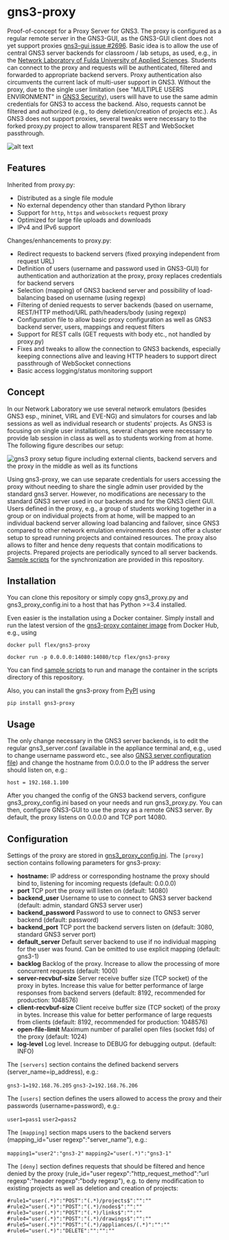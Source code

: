 gns3-proxy
==========

Proof-of-concept for a Proxy Server for GNS3. The proxy is configured as a 
regular remote server in the GNS3-GUI, as the GNS3-GUI client does not yet 
support proxies [gns3-gui issue #2696](https://github.com/GNS3/gns3-gui/issues/2696). Basic idea 
is to allow the use of central GNS3 server backends for classroom / lab setups,
as used, e.g., in the [Network Laboratory of Fulda University of Applied 
Sciences](https://www.hs-fulda.de/en/studies/departments/applied-computer-science/about-us/laboratories/netlab/). Students can connect to the proxy and requests will be authenticated,
filtered and forwarded to appropriate backend servers. Proxy authentication
also circumvents the current lack of multi-user support in GNS3. Without the
proxy, due to the single user limitation (see "MULTIPLE USERS ENVIRONMENT"
in [GNS3 Security](https://docs.gns3.com/1ON9JBXSeR7Nt2-Qum2o3ZX0GU86BZwlmNSUgvmqNWGY/index.html)),
users will have to use the same admin credentials for GNS3 to access the 
backend. Also, requests cannot be filtered and authorized (e.g., to deny
deletion/creation of projects etc.). As GNS3 does not support proxies, several
tweaks were necessary to the forked proxy.py project to allow transparent
REST and WebSocket passthrough.

![alt text](https://travis-ci.org/srieger1/gns3-proxy.svg?branch=develop "Build Status")

Features
--------

Inherited from proxy.py:
- Distributed as a single file module
- No external dependency other than standard Python library
- Support for `http`, `https` and `websockets` request proxy
- Optimized for large file uploads and downloads
- IPv4 and IPv6 support

Changes/enhancements to proxy.py:
- Redirect requests to backend servers (fixed proxying independent from request URL)
- Definition of users (username and password used in GNS3-GUI) for authentication and authorization at the proxy, proxy replaces credentials for backend servers
- Selection (mapping) of GNS3 backend server and possibility of load-balancing based on username (using regexp)
- Filtering of denied requests to server backends (based on username, REST/HTTP method/URL path/headers/body (using regexp)
- Configuration file to allow basic proxy configuration as well as GNS3 backend server, users, mappings and request filters
- Support for REST calls (GET requests with body etc., not handled by proxy.py)
- Fixes and tweaks to allow the connection to GNS3 backends, especially keeping connections alive and leaving HTTP headers to support direct passthrough of WebSocket connections
- Basic access logging/status monitoring support

Concept
-------

In our Network Laboratory we use several network emulators (besides GNS3 esp., mininet, VIRL and EVE-NG) and simulators
for courses and lab sessions as well as individual research or students' projects. As GNS3 is focusing on single user
installations, several changes were necessary to provide lab session in class as well as to students working from
at home. The following figure describes our setup:

![gns3 proxy setup figure including external clients, backend servers and the proxy in the middle as well as its functions](https://raw.githubusercontent.com/srieger1/gns3-proxy/develop/gns3-proxy-concept.png "GNS3 proxy setup in the NetLab of Fulda University of Applied Sciences")

Using gns3-proxy, we can use separate credentials for users accessing the proxy without needing to share the single
admin user provided by the standard gns3 server. However, no modifications are necessary to the standard GNS3 server
used in our backends and for the GNS3 client GUI. Users defined in the proxy, e.g., a group of students working
together in a group or on individual projects from at home, will be mapped to an individual backend server allowing
load balancing and failover, since GNS3 compared to other network emulation environments does not offer a cluster setup
to spread running projects and contained resources. The proxy also allows to filter and hence deny requests that
contain modifications to projects. Prepared projects are periodically synced to all server backends. 
[Sample scripts](https://github.com/srieger1/gns3-proxy/tree/develop/scripts/backend-sync-example)
for the synchronization are provided in this repository. 

Installation
------------

You can clone this repository or simply copy gns3_proxy.py and gns3_proxy_config.ini to a host that has Python >=3.4
installed. 

Even easier is the installation using a Docker container. Simply install and run the latest version of the [gns3-proxy
container image](https://cloud.docker.com/u/flex/repository/docker/flex/gns3-proxy)
from Docker Hub, e.g., using

`docker pull flex/gns3-proxy`

`docker run -p 0.0.0.0:14080:14080/tcp flex/gns3-proxy`

You can find [sample scripts](https://github.com/srieger1/gns3-proxy/tree/develop/scripts/docker-container-example) to run and manage
the container in the scripts directory of this repository.

Also, you can install the gns3-proxy from [PyPI](https://pypi.org/project/gns3-proxy/) using

`pip install gns3-proxy`

Usage
-----

The only change necessary in the GNS3 server backends, is to edit the regular
gns3_server.conf (available in the appliance terminal and, e.g., used to
change username password etc., see also
[GNS3 server configuration file](https://docs.gns3.com/1f6uXq05vukccKdMCHhdki5MXFhV8vcwuGwiRvXMQvM0/index.html))
and change the hostname from 0.0.0.0 to the IP address the server should
listen on, e.g.:

`host = 192.168.1.100`

After you changed the config of the GNS3 backend servers, configure gns3_proxy_config.ini based on your needs and
run gns3_proxy.py. You can then, configure GNS3-GUI to use the proxy as a remote GNS3 server. By default, the proxy
listens on 0.0.0.0 and TCP port 14080.

Configuration
-------------

Settings of the proxy are stored in [gns3_proxy_config.ini](https://github.com/srieger1/gns3-proxy/tree/develop/gns3_proxy_config.ini).
The `[proxy]` section contains following parameters for gns3-proxy:

- **hostname:** IP address or corresponding hostname the proxy should bind to, listening for incoming requests (default: 0.0.0.0)
- **port** TCP port the proxy will listen on (default: 14080)
- **backend_user** Username to use to connect to GNS3 server backend (default: admin, standard GNS3 server user)
- **backend_password** Password to use to connect to GNS3 server backend (default: password)
- **backend_port** TCP port the backend servers listen on (default: 3080, standard GNS3 server port)
- **default_server** Default server backend to use if no individual mapping for the user was found. Can be omitted to use explicit mapping (default: gns3-1)
- **backlog** Backlog of the proxy. Increase to allow the processing of more concurrent requests (default: 1000)
- **server-recvbuf-size** Server receive buffer size (TCP socket) of the proxy in bytes. Increase this value for better performance of large responses from backend servers (default: 8192, recommended for production: 1048576)
- **client-recvbuf-size** Client receive buffer size (TCP socket) of the proxy in bytes. Increase this value for better performance of large requests from clients (default: 8192, recommended for production: 1048576)
- **open-file-limit** Maximum number of parallel open files (socket fds) of the proxy (default: 1024)
- **log-level** Log level. Increase to DEBUG for debugging output. (default: INFO)

The `[servers]` section contains the defined backend servers (server_name=ip_address), e.g.:

`gns3-1=192.168.76.205`
`gns3-2=192.168.76.206`

The `[users]` section defines the users allowed to access the proxy and their passwords (username=password), e.g.:

`user1=pass1`
`user2=pass2`

The `[mapping]` section maps users to the backend servers (mapping_id="user regexp":"server_name"), e.g.: 

`mapping1="user2":"gns3-2"`
`mapping2="user(.*)":"gns3-1"`

The `[deny]` section defines requests that should be filtered and hence denied by the proxy (rule_id="user regexp":"http_request_method":"url regexp":"header regexp":"body regexp"), e.g. to deny modification to existing projects as well as deletion and creation of projects:

`#rule1="user(.*)":"POST":"(.*)/projects$":"":""`
`#rule2="user(.*)":"POST":"(.*)/nodes$":"":""`
`#rule3="user(.*)":"POST":"(.*)/links$":"":""`
`#rule4="user(.*)":"POST":"(.*)/drawings$":"":""`
`#rule5="user(.*)":"POST":"(.*)/appliances/(.*)":"":""`
`#rule6="user(.*)":"DELETE":"":"":""`